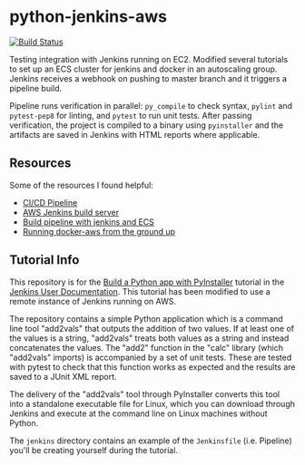 # python-jenkins-aws

[![Build Status](http://ec2-54-84-196-21.compute-1.amazonaws.com:8080/buildStatus/icon?job=python-jenkins-aws/master&build=73)](http://ec2-54-84-196-21.compute-1.amazonaws.com:8080/job/python-jenkins-aws/master/73/)

Testing integration with Jenkins running on EC2.  Modified several tutorials to set up an ECS cluster for jenkins and docker in an autoscaling group.  Jenkins receives a webhook on pushing to master branch and it triggers a pipeline build.  

Pipeline runs verification in parallel:  `py_compile` to check syntax, `pylint` and `pytest-pep8` for linting, and `pytest` to run unit tests.  After passing verification, the project is compiled to a binary using `pyinstaller` and the artifacts are saved in Jenkins with HTML reports where applicable.  

## Resources
Some of the resources I found helpful:  
- [CI/CD Pipeline](https://docs.aws.amazon.com/AWSGettingStartedContinuousDeliveryPipeline/latest/GettingStarted/CICD_Jenkins_Pipeline.html)
- [AWS Jenkins build server](https://d1.awsstatic.com/Projects/P5505030/aws-project_Jenkins-build-server.pdf)
- [Build pipeline with jenkins and ECS](https://aws.amazon.com/blogs/devops/set-up-a-build-pipeline-with-jenkins-and-amazon-ecs/)
- [Running docker-aws from the ground up](https://www.ybrikman.com/writing/2015/11/11/running-docker-aws-ground-up/)

## Tutorial Info 
This repository is for the
[Build a Python app with PyInstaller](https://jenkins.io/doc/tutorials/build-a-python-app-with-pyinstaller/)
tutorial in the [Jenkins User Documentation](https://jenkins.io/doc/).  This tutorial has been modified to use a remote instance of Jenkins running on AWS. 

The repository contains a simple Python application which is a command line tool "add2vals" that outputs the addition of two values. If at least one of the
values is a string, "add2vals" treats both values as a string and instead
concatenates the values. The "add2" function in the "calc" library (which
"add2vals" imports) is accompanied by a set of unit tests. These are tested with pytest to check that this function works as expected and the results are saved
to a JUnit XML report.

The delivery of the "add2vals" tool through PyInstaller converts this tool into
a standalone executable file for Linux, which you can download through Jenkins
and execute at the command line on Linux machines without Python.

The `jenkins` directory contains an example of the `Jenkinsfile` (i.e. Pipeline)
you'll be creating yourself during the tutorial.

